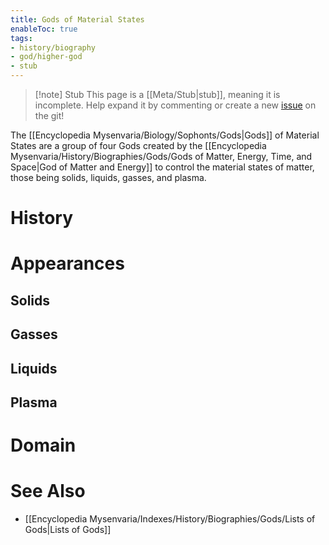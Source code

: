```yaml
---
title: Gods of Material States
enableToc: true
tags:
- history/biography
- god/higher-god
- stub
---
```


> [!note] Stub
> This page is a [[Meta/Stub|stub]], meaning it is incomplete. Help expand it by commenting or create a new [issue](https://github.com/RagtimeGal/quartz--encyclopedia-mysenvaria/issues/new/choose) on the git!


The [[Encyclopedia Mysenvaria/Biology/Sophonts/Gods|Gods]] of Material States are a group of four Gods created by the [[Encyclopedia Mysenvaria/History/Biographies/Gods/Gods of Matter, Energy, Time, and Space|God of Matter and Energy]] to control the material states of matter, those being solids, liquids, gasses, and plasma.
# History

# Appearances
## Solids

## Gasses

## Liquids

## Plasma

# Domain

# See Also
- [[Encyclopedia Mysenvaria/Indexes/History/Biographies/Gods/Lists of Gods|Lists of Gods]]